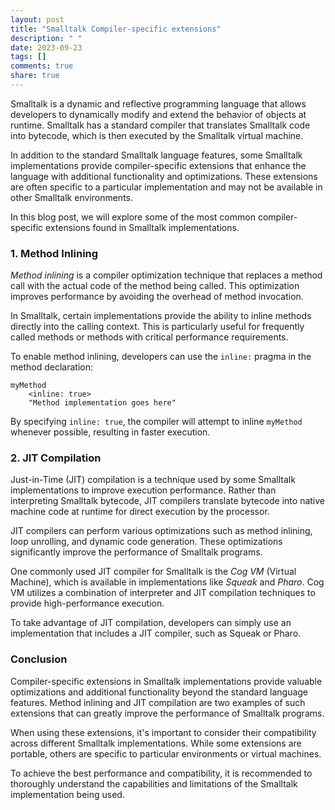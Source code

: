 ```yaml
---
layout: post
title: "Smalltalk Compiler-specific extensions"
description: " "
date: 2023-09-23
tags: []
comments: true
share: true
---
```


Smalltalk is a dynamic and reflective programming language that allows developers to dynamically modify and extend the behavior of objects at runtime. Smalltalk has a standard compiler that translates Smalltalk code into bytecode, which is then executed by the Smalltalk virtual machine.

In addition to the standard Smalltalk language features, some Smalltalk implementations provide compiler-specific extensions that enhance the language with additional functionality and optimizations. These extensions are often specific to a particular implementation and may not be available in other Smalltalk environments.

In this blog post, we will explore some of the most common compiler-specific extensions found in Smalltalk implementations.

### 1. Method Inlining

*Method inlining* is a compiler optimization technique that replaces a method call with the actual code of the method being called. This optimization improves performance by avoiding the overhead of method invocation.

In Smalltalk, certain implementations provide the ability to inline methods directly into the calling context. This is particularly useful for frequently called methods or methods with critical performance requirements.

To enable method inlining, developers can use the `inline:` pragma in the method declaration:

```smalltalk
myMethod
    <inline: true>
    "Method implementation goes here"
```

By specifying `inline: true`, the compiler will attempt to inline `myMethod` whenever possible, resulting in faster execution.

### 2. JIT Compilation

Just-in-Time (JIT) compilation is a technique used by some Smalltalk implementations to improve execution performance. Rather than interpreting Smalltalk bytecode, JIT compilers translate bytecode into native machine code at runtime for direct execution by the processor.

JIT compilers can perform various optimizations such as method inlining, loop unrolling, and dynamic code generation. These optimizations significantly improve the performance of Smalltalk programs.

One commonly used JIT compiler for Smalltalk is the *Cog VM* (Virtual Machine), which is available in implementations like *Squeak* and *Pharo*. Cog VM utilizes a combination of interpreter and JIT compilation techniques to provide high-performance execution.

To take advantage of JIT compilation, developers can simply use an implementation that includes a JIT compiler, such as Squeak or Pharo.

### Conclusion

Compiler-specific extensions in Smalltalk implementations provide valuable optimizations and additional functionality beyond the standard language features. Method inlining and JIT compilation are two examples of such extensions that can greatly improve the performance of Smalltalk programs.

When using these extensions, it's important to consider their compatibility across different Smalltalk implementations. While some extensions are portable, others are specific to particular environments or virtual machines.

To achieve the best performance and compatibility, it is recommended to thoroughly understand the capabilities and limitations of the Smalltalk implementation being used.